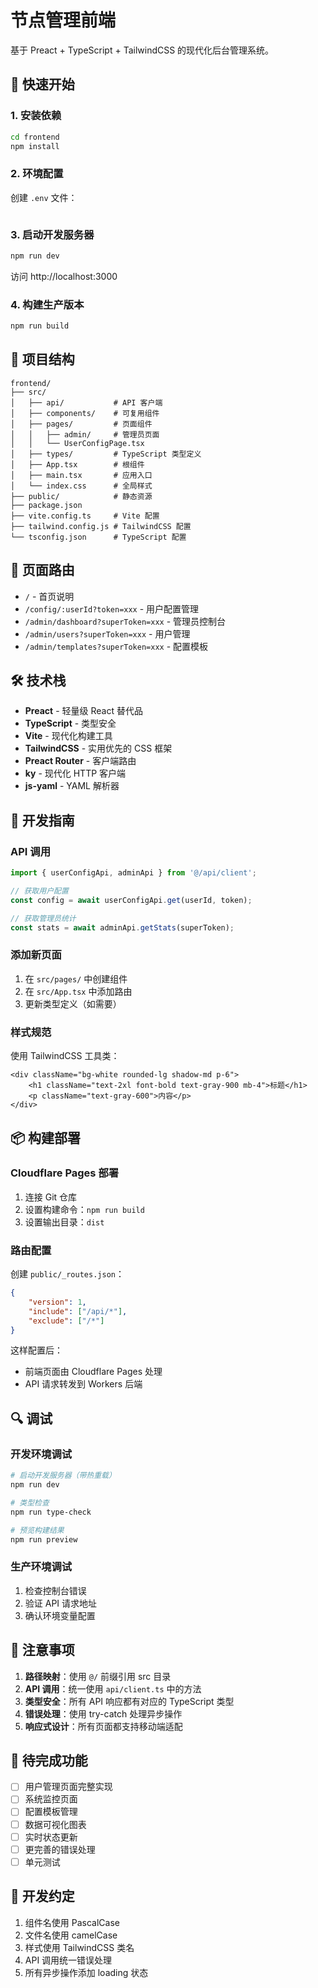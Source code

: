 # 节点管理前端

基于 Preact + TypeScript + TailwindCSS 的现代化后台管理系统。

## 🚀 快速开始

### 1. 安装依赖

```bash
cd frontend
npm install
```

### 2. 环境配置

创建 `.env` 文件：

```bash

```

### 3. 启动开发服务器

```bash
npm run dev
```

访问 http://localhost:3000

### 4. 构建生产版本

```bash
npm run build
```

## 📁 项目结构

```
frontend/
├── src/
│   ├── api/           # API 客户端
│   ├── components/    # 可复用组件
│   ├── pages/         # 页面组件
│   │   ├── admin/     # 管理员页面
│   │   └── UserConfigPage.tsx
│   ├── types/         # TypeScript 类型定义
│   ├── App.tsx        # 根组件
│   ├── main.tsx       # 应用入口
│   └── index.css      # 全局样式
├── public/            # 静态资源
├── package.json
├── vite.config.ts     # Vite 配置
├── tailwind.config.js # TailwindCSS 配置
└── tsconfig.json      # TypeScript 配置
```

## 🔗 页面路由

- `/` - 首页说明
- `/config/:userId?token=xxx` - 用户配置管理
- `/admin/dashboard?superToken=xxx` - 管理员控制台
- `/admin/users?superToken=xxx` - 用户管理
- `/admin/templates?superToken=xxx` - 配置模板

## 🛠️ 技术栈

- **Preact** - 轻量级 React 替代品
- **TypeScript** - 类型安全
- **Vite** - 现代化构建工具
- **TailwindCSS** - 实用优先的 CSS 框架
- **Preact Router** - 客户端路由
- **ky** - 现代化 HTTP 客户端
- **js-yaml** - YAML 解析器

## 🔧 开发指南

### API 调用

```typescript
import { userConfigApi, adminApi } from '@/api/client';

// 获取用户配置
const config = await userConfigApi.get(userId, token);

// 获取管理员统计
const stats = await adminApi.getStats(superToken);
```

### 添加新页面

1. 在 `src/pages/` 中创建组件
2. 在 `src/App.tsx` 中添加路由
3. 更新类型定义（如需要）

### 样式规范

使用 TailwindCSS 工具类：

```tsx
<div className="bg-white rounded-lg shadow-md p-6">
	<h1 className="text-2xl font-bold text-gray-900 mb-4">标题</h1>
	<p className="text-gray-600">内容</p>
</div>
```

## 📦 构建部署

### Cloudflare Pages 部署

1. 连接 Git 仓库
2. 设置构建命令：`npm run build`
3. 设置输出目录：`dist`

### 路由配置

创建 `public/_routes.json`：

```json
{
	"version": 1,
	"include": ["/api/*"],
	"exclude": ["/*"]
}
```

这样配置后：

- 前端页面由 Cloudflare Pages 处理
- API 请求转发到 Workers 后端

## 🔍 调试

### 开发环境调试

```bash
# 启动开发服务器（带热重载）
npm run dev

# 类型检查
npm run type-check

# 预览构建结果
npm run preview
```

### 生产环境调试

1. 检查控制台错误
2. 验证 API 请求地址
3. 确认环境变量配置

## 📝 注意事项

1. **路径映射**：使用 `@/` 前缀引用 src 目录
2. **API 调用**：统一使用 `api/client.ts` 中的方法
3. **类型安全**：所有 API 响应都有对应的 TypeScript 类型
4. **错误处理**：使用 try-catch 处理异步操作
5. **响应式设计**：所有页面都支持移动端适配

## 🚧 待完成功能

- [ ] 用户管理页面完整实现
- [ ] 系统监控页面
- [ ] 配置模板管理
- [ ] 数据可视化图表
- [ ] 实时状态更新
- [ ] 更完善的错误处理
- [ ] 单元测试

## 🤝 开发约定

1. 组件名使用 PascalCase
2. 文件名使用 camelCase
3. 样式使用 TailwindCSS 类名
4. API 调用统一错误处理
5. 所有异步操作添加 loading 状态
